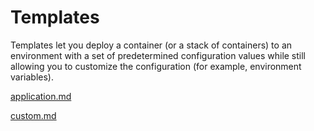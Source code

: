 # Templates

Templates let you deploy a container (or a stack of containers) to an environment with a set of predetermined configuration values while still allowing you to customize the configuration (for example, environment variables).


[application.md](application.md)



[custom.md](custom.md)

